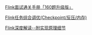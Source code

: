 [Flink面试通关手册「160题升级版」](https://mp.weixin.qq.com/s/bJKQeLt7uhFuzCSiR0hfsQ)

[Flink任务综合调优(Checkpoint/反压/内存)](https://mp.weixin.qq.com/s/klSOQU6ag7T812TAQ6DzIg)

[Flink深度解读--附实现原理细节](https://mp.weixin.qq.com/s/ggHmSc86mN3I7r6snjqxWQ)